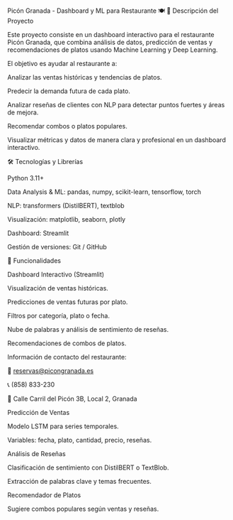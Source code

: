 Picón Granada - Dashboard y ML para Restaurante 🍽️
📌 Descripción del Proyecto

Este proyecto consiste en un dashboard interactivo para el restaurante Picón Granada, que combina análisis de datos, predicción de ventas y recomendaciones de platos usando Machine Learning y Deep Learning.

El objetivo es ayudar al restaurante a:

Analizar las ventas históricas y tendencias de platos.

Predecir la demanda futura de cada plato.

Analizar reseñas de clientes con NLP para detectar puntos fuertes y áreas de mejora.

Recomendar combos o platos populares.

Visualizar métricas y datos de manera clara y profesional en un dashboard interactivo.

🛠 Tecnologías y Librerías

Python 3.11+

Data Analysis & ML: pandas, numpy, scikit-learn, tensorflow, torch

NLP: transformers (DistilBERT), textblob

Visualización: matplotlib, seaborn, plotly

Dashboard: Streamlit

Gestión de versiones: Git / GitHub

🔧 Funcionalidades

Dashboard Interactivo (Streamlit)

Visualización de ventas históricas.

Predicciones de ventas futuras por plato.

Filtros por categoría, plato o fecha.

Nube de palabras y análisis de sentimiento de reseñas.

Recomendaciones de combos de platos.

Información de contacto del restaurante:

📧 reservas@picongranada.es

📞 (858) 833-230

📍 Calle Carril del Picón 3B, Local 2, Granada

Predicción de Ventas

Modelo LSTM para series temporales.

Variables: fecha, plato, cantidad, precio, reseñas.

Análisis de Reseñas

Clasificación de sentimiento con DistilBERT o TextBlob.

Extracción de palabras clave y temas frecuentes.

Recomendador de Platos

Sugiere combos populares según ventas y reseñas.
